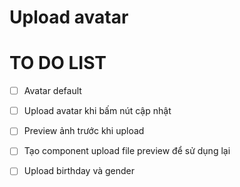 # Upload avatar

# TO DO LIST

- [ ] Avatar default

- [ ] Upload avatar khi bấm nút cập nhật

- [ ] Preview ảnh trước khi upload

- [ ] Tạo component upload file preview để sử dụng lại

- [ ] Upload birthday và gender